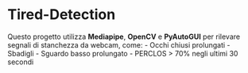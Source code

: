 # Tired-Detection
Questo progetto utilizza **Mediapipe**, **OpenCV** e **PyAutoGUI** per rilevare segnali di stanchezza da webcam, come:  - Occhi chiusi prolungati - Sbadigli - Sguardo basso prolungato - PERCLOS > 70% negli ultimi 30 secondi
